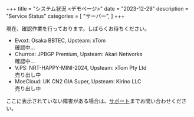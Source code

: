 +++
title = "システム状況 <デモページ>"
date = "2023-12-29"
description = "Service Status"
categories = [
    "サーバー",
]
+++

<style> .success { color: green; } .failure { color: red; } </style>
<nav id=TableOfContents></nav>
<div id="result">現在、確認作業を行っております。しばらくお待ちください。</div>
<ul>
<li>Evoxt: Osaka BBTEC, Upsteam: xTom <div id="n1" class="loading">確認中...</div></li>
<li>Churros: JPBGP Premium, Upsteam: Akari Networks <div id="n2" class="loading">確認中...</div></li>
<li>V.PS: NRT-HAPPY-MINI-2024, Upsteam: xTom Pty Ltd <div class="success"><a herf="https://www.nodeseek.com/post-64283-1">売り出し中</a></div></li>
<li>MoeCloud: UK CN2 GIA Super, Upsteam: Kirino LLC <div class="success"><a herf="https://www.nodeseek.com/post-64283-1">売り出し中</a></div></li>
</ul>
<p>ここに表示されていない障害がある場合は、<a href=/support>サポート</a>までお問い合わせください。</p>

<script>
function checkWebsite(url, resultElement) {
    resultElement.className = 'loading';

    return fetch(url)
        .then(response => {
            if (response.ok) {
                resultElement.className = 'success';
                resultElement.textContent = '利用可能';
                return true;
            } else {
                resultElement.className = 'failure';
                resultElement.textContent = '機能停止';
                return false;
            }
        })
        .catch(error => {
            resultElement.className = 'failure';
            resultElement.textContent = '機能停止';
            return false;
        });
}


document.addEventListener('DOMContentLoaded', async function () {
    var null1Element = document.getElementById('n1');
    var null2Element = document.getElementById('n2');
    var resultElement = document.getElementById('result');

    async function checkAllWebsites() {
        try {
            const results = await Promise.all([
                checkWebsite('#', null1Element),
                checkWebsite('#', null2Element)
            ]);

            if (results.every(result => result)) {
                resultElement.textContent = 'すべてのサーバーは正常に稼働しています。';
            } else {
                resultElement.textContent = '一部のサーバーが利用できません。';
            }
        } catch (error) {
            resultElement.textContent = '一部のサーバーが利用できません。';
        }
    }

    await checkAllWebsites();
});


</script>
